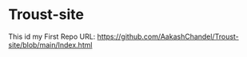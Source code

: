 # Troust-site
This id my First Repo
URL: https://github.com/AakashChandel/Troust-site/blob/main/Index.html
